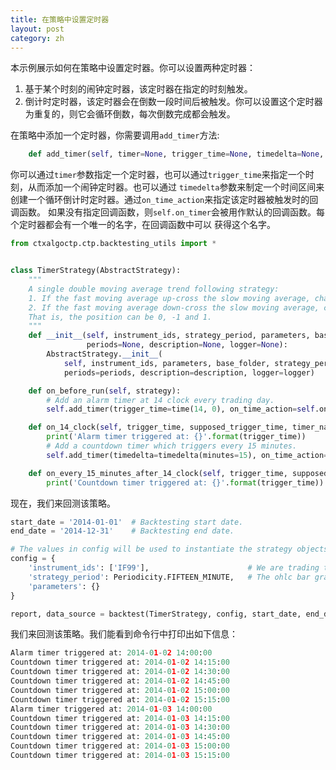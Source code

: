 ```yaml
---
title: 在策略中设置定时器
layout: post
category: zh
---
```



本示例展示如何在策略中设置定时器。你可以设置两种定时器：

1. 基于某个时刻的闹钟定时器，该定时器在指定的时刻触发。
2. 倒计时定时器，该定时器会在倒数一段时间后被触发。你可以设置这个定时器为重复的，则它会循环倒数，每次倒数完成都会触发。

在策略中添加一个定时器，你需要调用`add_timer`方法:

```python
    def add_timer(self, timer=None, trigger_time=None, timedelta=None, on_time_action=None, start=True):
```

你可以通过`timer`参数指定一个定时器，也可以通过`trigger_time`来指定一个时刻，从而添加一个闹钟定时器。也可以通过
`timedelta`参数来制定一个时间区间来创建一个循环倒计时定时器。通过`on_time_action`来指定该定时器被触发时的回调函数。
如果没有指定回调函数，则`self.on_timer`会被用作默认的回调函数。每个定时器都会有一个唯一的名字，在回调函数中可以
获得这个名字。


```python
from ctxalgoctp.ctp.backtesting_utils import *


class TimerStrategy(AbstractStrategy):
    """
    A single double moving average trend following strategy:
    1. If the fast moving average up-cross the slow moving average, change position to 1.
    2. If the fast moving average down-cross the slow moving average, change position to -1.
    That is, the position can be 0, -1 and 1.
    """
    def __init__(self, instrument_ids, strategy_period, parameters, base_folder,
                 periods=None, description=None, logger=None):
        AbstractStrategy.__init__(
            self, instrument_ids, parameters, base_folder, strategy_period=strategy_period,
            periods=periods, description=description, logger=logger)

    def on_before_run(self, strategy):
        # Add an alarm timer at 14 clock every trading day.
        self.add_timer(trigger_time=time(14, 0), on_time_action=self.on_14_clock)

    def on_14_clock(self, trigger_time, supposed_trigger_time, timer_name):
        print('Alarm timer triggered at: {}'.format(trigger_time))
        # Add a countdown timer which triggers every 15 minutes.
        self.add_timer(timedelta=timedelta(minutes=15), on_time_action=self.on_every_15_minutes_after_14_clock)

    def on_every_15_minutes_after_14_clock(self, trigger_time, supposed_trigger_time, timer_name):
        print('Countdown timer triggered at: {}'.format(trigger_time))

```

现在，我们来回测该策略。


```python
start_date = '2014-01-01'  # Backtesting start date.
end_date = '2014-12-31'    # Backtesting end date.

# The values in config will be used to instantiate the strategy objects by the backtest method.
config = {
    'instrument_ids': ['IF99'],                      # We are trading this future instrument.
    'strategy_period': Periodicity.FIFTEEN_MINUTE,   # The ohlc bar granularity on which trading happens.
    'parameters': {}
}

report, data_source = backtest(TimerStrategy, config, start_date, end_date)
```

我们来回测该策略。我们能看到命令行中打印出如下信息：

```python
Alarm timer triggered at: 2014-01-02 14:00:00
Countdown timer triggered at: 2014-01-02 14:15:00
Countdown timer triggered at: 2014-01-02 14:30:00
Countdown timer triggered at: 2014-01-02 14:45:00
Countdown timer triggered at: 2014-01-02 15:00:00
Countdown timer triggered at: 2014-01-02 15:15:00
Alarm timer triggered at: 2014-01-03 14:00:00
Countdown timer triggered at: 2014-01-03 14:15:00
Countdown timer triggered at: 2014-01-03 14:30:00
Countdown timer triggered at: 2014-01-03 14:45:00
Countdown timer triggered at: 2014-01-03 15:00:00
Countdown timer triggered at: 2014-01-03 15:15:00
```
